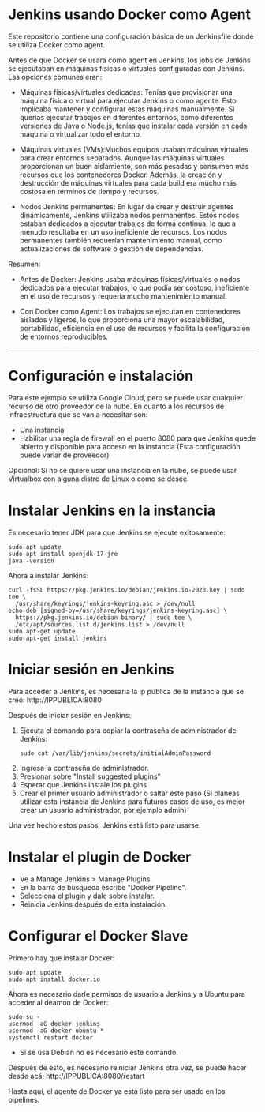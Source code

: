 # Jenkins usando Docker como Agent
Este repositorio contiene una configuración básica de un Jenkinsfile donde se utiliza Docker como agent.

Antes de que Docker se usara como agent en Jenkins, los jobs de Jenkins se ejecutaban en máquinas físicas o virtuales configuradas con Jenkins. Las opciones comunes eran:

- Máquinas físicas/virtuales dedicadas: Tenías que provisionar una máquina física o virtual para ejecutar Jenkins o como agente. Esto implicaba mantener y configurar estas máquinas manualmente. Si querías ejecutar trabajos en diferentes entornos, como diferentes versiones de Java o Node.js, tenías que instalar cada versión en cada máquina o virtualizar todo el entorno.

- Máquinas virtuales (VMs):Muchos equipos usaban máquinas virtuales para crear entornos separados. Aunque las máquinas virtuales proporcionan un buen aislamiento, son más pesadas y consumen más recursos que los contenedores Docker. Además, la creación y destrucción de máquinas virtuales para cada build era mucho más costosa en términos de tiempo y recursos.

- Nodos Jenkins permanentes: En lugar de crear y destruir agentes dinámicamente, Jenkins utilizaba nodos permanentes. Estos nodos estaban dedicados a ejecutar trabajos de forma continua, lo que a menudo resultaba en un uso ineficiente de recursos. Los nodos permanentes también requerían mantenimiento manual, como actualizaciones de software o gestión de dependencias.

Resumen:

- Antes de Docker: Jenkins usaba máquinas físicas/virtuales o nodos dedicados para ejecutar trabajos, lo que podía ser costoso, ineficiente en el uso de recursos y requería mucho mantenimiento manual.

- Con Docker como Agent: Los trabajos se ejecutan en contenedores aislados y ligeros, lo que proporciona una mayor escalabilidad, portabilidad, eficiencia en el uso de recursos y facilita la configuración de entornos reproducibles.

----------------------------------------------------------------------------------
# Configuración e instalación 
Para este ejemplo se utiliza Google Cloud, pero se puede usar cualquier recurso de otro proveedor de la nube. En cuanto a los recursos de infraestructura que se van a necesitar son:
- Una instancia
- Habilitar una regla de firewall en el puerto 8080 para que Jenkins quede abierto y disponible para acceso en la instancia (Esta configuración puede variar de proveedor)

Opcional: Si no se quiere usar una instancia en la nube, se puede usar Virtualbox con alguna distro de Linux o como se desee.

# Instalar Jenkins en la instancia
Es necesario tener JDK para que Jenkins se ejecute exitosamente:  
```
sudo apt update
sudo apt install openjdk-17-jre
java -version
```

Ahora a instalar Jenkins:  
```
curl -fsSL https://pkg.jenkins.io/debian/jenkins.io-2023.key | sudo tee \
  /usr/share/keyrings/jenkins-keyring.asc > /dev/null
echo deb [signed-by=/usr/share/keyrings/jenkins-keyring.asc] \
  https://pkg.jenkins.io/debian binary/ | sudo tee \
  /etc/apt/sources.list.d/jenkins.list > /dev/null
sudo apt-get update
sudo apt-get install jenkins
```

# Iniciar sesión en Jenkins
Para acceder a Jenkins, es necesaria la ip pública de la instancia que se creó: 
http://IPPUBLICA:8080  

Después de iniciar sesión en Jenkins:

1. Ejecuta el comando para copiar la contraseña de administrador de Jenkins:
   ```
   sudo cat /var/lib/jenkins/secrets/initialAdminPassword
   ```
2. Ingresa la contraseña de administrador.
3. Presionar sobre "Install suggested plugins"
4. Esperar que Jenkins instale los plugins
5. Crear el primer usuario administrador o saltar este paso (Si planeas utilizar esta instancia de Jenkins para futuros casos de uso, es mejor crear un usuario administrador, por ejemplo admin)

Una vez hecho estos pasos, Jenkins está listo para usarse.

# Instalar el plugin de Docker

- Ve a Manage Jenkins > Manage Plugins.
- En la barra de búsqueda escribe "Docker Pipeline".
- Selecciona el plugin y dale sobre instalar.
- Reinicia Jenkins después de esta instalación.

# Configurar el Docker Slave

Primero hay que instalar Docker:
```
sudo apt update
sudo apt install docker.io
```

Ahora es necesario darle permisos de usuario a Jenkins y a Ubuntu para acceder al deamon de Docker:

```
sudo su - 
usermod -aG docker jenkins
usermod -aG docker ubuntu *
systemctl restart docker
```
* Si se usa Debian no es necesario este comando.

Después de esto, es necesario reiniciar Jenkins otra vez, se puede hacer desde acá:
http://IPPUBLICA:8080/restart

Hasta aquí, el agente de Docker ya está listo para ser usado en los pipelines.
   

